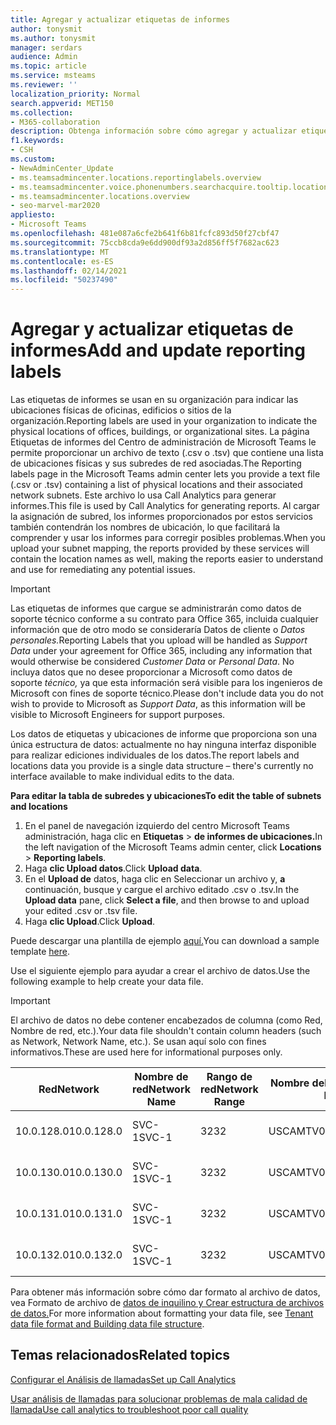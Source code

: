 ```yaml
---
title: Agregar y actualizar etiquetas de informes
author: tonysmit
ms.author: tonysmit
manager: serdars
audience: Admin
ms.topic: article
ms.service: msteams
ms.reviewer: ''
localization_priority: Normal
search.appverid: MET150
ms.collection:
- M365-collaboration
description: Obtenga información sobre cómo agregar y actualizar etiquetas de informes cargando un archivo de texto que contiene una lista de ubicaciones físicas y subredes asociadas.
f1.keywords:
- CSH
ms.custom:
- NewAdminCenter_Update
- ms.teamsadmincenter.locations.reportinglabels.overview
- ms.teamsadmincenter.voice.phonenumbers.searchacquire.tooltip.location
- ms.teamsadmincenter.locations.overview
- seo-marvel-mar2020
appliesto:
- Microsoft Teams
ms.openlocfilehash: 481e087a6cfe2b641f6b81fcfc893d50f27cbf47
ms.sourcegitcommit: 75ccb8cda9e6dd900df93a2d856ff5f7682ac623
ms.translationtype: MT
ms.contentlocale: es-ES
ms.lasthandoff: 02/14/2021
ms.locfileid: "50237490"
---
```

<a name="add-and-update-reporting-labels"></a><span data-ttu-id="2a599-103">Agregar y actualizar etiquetas de informes</span><span class="sxs-lookup"><span data-stu-id="2a599-103">Add and update reporting labels</span></span>
============================

<span data-ttu-id="2a599-104">Las etiquetas de informes se usan en su organización para indicar las ubicaciones físicas de oficinas, edificios o sitios de la organización.</span><span class="sxs-lookup"><span data-stu-id="2a599-104">Reporting labels are used in your organization to indicate the physical locations of offices, buildings, or organizational sites.</span></span> <span data-ttu-id="2a599-105">La página Etiquetas de informes del Centro de administración de Microsoft Teams le permite proporcionar un archivo de texto (.csv o .tsv) que contiene una lista de ubicaciones físicas y sus subredes de red asociadas.</span><span class="sxs-lookup"><span data-stu-id="2a599-105">The Reporting labels page in the Microsoft Teams admin center lets you provide a text file (.csv or .tsv) containing a list of physical locations and their associated network subnets.</span></span> <span data-ttu-id="2a599-106">Este archivo lo usa Call Analytics para generar informes.</span><span class="sxs-lookup"><span data-stu-id="2a599-106">This file is used by Call Analytics for generating reports.</span></span> <span data-ttu-id="2a599-107">Al cargar la asignación de subred, los informes proporcionados por estos servicios también contendrán los nombres de ubicación, lo que facilitará la comprender y usar los informes para corregir posibles problemas.</span><span class="sxs-lookup"><span data-stu-id="2a599-107">When you upload your subnet mapping, the reports provided by these services will contain the location names as well, making the reports easier to understand and use for remediating any potential issues.</span></span>

> [!IMPORTANT]
> <span data-ttu-id="2a599-108">Las etiquetas de informes que  cargue se administrarán como datos de soporte técnico conforme  a su contrato para Office 365, incluida cualquier información que de otro modo se consideraría Datos de cliente o *Datos personales.*</span><span class="sxs-lookup"><span data-stu-id="2a599-108">Reporting Labels that you upload will be handled as *Support Data* under your agreement for Office 365, including any information that would otherwise be considered *Customer Data* or *Personal Data*.</span></span> <span data-ttu-id="2a599-109">No incluya datos que no desee proporcionar a Microsoft como datos de soporte *técnico,* ya que esta información será visible para los ingenieros de Microsoft con fines de soporte técnico.</span><span class="sxs-lookup"><span data-stu-id="2a599-109">Please don't include data you do not wish to provide to Microsoft as *Support Data*, as this information will be visible to Microsoft Engineers for support purposes.</span></span>

<span data-ttu-id="2a599-110">Los datos de etiquetas y ubicaciones de informe que proporciona son una única estructura de datos: actualmente no hay ninguna interfaz disponible para realizar ediciones individuales de los datos.</span><span class="sxs-lookup"><span data-stu-id="2a599-110">The report labels and locations data you provide is a single data structure – there's currently no interface available to make individual edits to the data.</span></span>

<span data-ttu-id="2a599-111">**Para editar la tabla de subredes y ubicaciones**</span><span class="sxs-lookup"><span data-stu-id="2a599-111">**To edit the table of subnets and locations**</span></span>

1. <span data-ttu-id="2a599-112">En el panel de navegación izquierdo del centro Microsoft Teams administración, haga clic en **Etiquetas**  >  **de informes de ubicaciones.**</span><span class="sxs-lookup"><span data-stu-id="2a599-112">In the left navigation of the Microsoft Teams admin center, click **Locations** > **Reporting labels**.</span></span>
2. <span data-ttu-id="2a599-113">Haga **clic Upload datos**.</span><span class="sxs-lookup"><span data-stu-id="2a599-113">Click **Upload data**.</span></span>
3. <span data-ttu-id="2a599-114">En el **Upload de** datos, haga clic en Seleccionar un archivo y, **a** continuación, busque y cargue el archivo editado .csv o .tsv.</span><span class="sxs-lookup"><span data-stu-id="2a599-114">In the **Upload data** pane, click **Select a file**, and then browse to and upload your edited .csv or .tsv file.</span></span>
4. <span data-ttu-id="2a599-115">Haga **clic Upload**.</span><span class="sxs-lookup"><span data-stu-id="2a599-115">Click **Upload**.</span></span>

<span data-ttu-id="2a599-116">Puede descargar una plantilla de ejemplo [aquí.](https://github.com/MicrosoftDocs/OfficeDocs-SkypeForBusiness/blob/live/Teams/downloads/locations-template.zip?raw=true)</span><span class="sxs-lookup"><span data-stu-id="2a599-116">You can download a sample template [here](https://github.com/MicrosoftDocs/OfficeDocs-SkypeForBusiness/blob/live/Teams/downloads/locations-template.zip?raw=true).</span></span>

<span data-ttu-id="2a599-117">Use el siguiente ejemplo para ayudar a crear el archivo de datos.</span><span class="sxs-lookup"><span data-stu-id="2a599-117">Use the following example to help create your data file.</span></span>

> [!IMPORTANT]
> <span data-ttu-id="2a599-118">El archivo de datos no debe contener encabezados de columna (como Red, Nombre de red, etc.).</span><span class="sxs-lookup"><span data-stu-id="2a599-118">Your data file shouldn't contain column headers (such as Network, Network Name, etc.).</span></span> <span data-ttu-id="2a599-119">Se usan aquí solo con fines informativos.</span><span class="sxs-lookup"><span data-stu-id="2a599-119">These are used here for informational purposes only.</span></span> <br>

|<span data-ttu-id="2a599-120">Red</span><span class="sxs-lookup"><span data-stu-id="2a599-120">Network</span></span>|<span data-ttu-id="2a599-121">Nombre de red</span><span class="sxs-lookup"><span data-stu-id="2a599-121">Network Name</span></span>|<span data-ttu-id="2a599-122">Rango de red</span><span class="sxs-lookup"><span data-stu-id="2a599-122">Network Range</span></span>|<span data-ttu-id="2a599-123">Nombre del edificio</span><span class="sxs-lookup"><span data-stu-id="2a599-123">Building Name</span></span>|<span data-ttu-id="2a599-124">Tipo de propiedad</span><span class="sxs-lookup"><span data-stu-id="2a599-124">Ownership Type</span></span>|<span data-ttu-id="2a599-125">Tipo de edificio</span><span class="sxs-lookup"><span data-stu-id="2a599-125">Building Type</span></span>|<span data-ttu-id="2a599-126">Tipo Office creación</span><span class="sxs-lookup"><span data-stu-id="2a599-126">Building Office Type</span></span>|<span data-ttu-id="2a599-127">Ciudad</span><span class="sxs-lookup"><span data-stu-id="2a599-127">City</span></span>|<span data-ttu-id="2a599-128">Código postal</span><span class="sxs-lookup"><span data-stu-id="2a599-128">Zip Code</span></span>|<span data-ttu-id="2a599-129">País</span><span class="sxs-lookup"><span data-stu-id="2a599-129">Country</span></span>|<span data-ttu-id="2a599-130">Estado</span><span class="sxs-lookup"><span data-stu-id="2a599-130">State</span></span>|<span data-ttu-id="2a599-131">Region</span><span class="sxs-lookup"><span data-stu-id="2a599-131">Region</span></span>|<span data-ttu-id="2a599-132">Inside Corp</span><span class="sxs-lookup"><span data-stu-id="2a599-132">Inside Corp</span></span>|<span data-ttu-id="2a599-133">Ruta rápida</span><span class="sxs-lookup"><span data-stu-id="2a599-133">Express Route</span></span>|
|-|-|-|-|-|-|-|-|-|-|-|-|-|-|
|<span data-ttu-id="2a599-134">10.0.128.0</span><span class="sxs-lookup"><span data-stu-id="2a599-134">10.0.128.0</span></span>    |<span data-ttu-id="2a599-135">SVC-1</span><span class="sxs-lookup"><span data-stu-id="2a599-135">SVC-1</span></span>|<span data-ttu-id="2a599-136">32</span><span class="sxs-lookup"><span data-stu-id="2a599-136">32</span></span>|<span data-ttu-id="2a599-137">USCAMTV001</span><span class="sxs-lookup"><span data-stu-id="2a599-137">USCAMTV001</span></span>|<span data-ttu-id="2a599-138">Contoso Leased RE&F</span><span class="sxs-lookup"><span data-stu-id="2a599-138">Contoso Leased RE&F</span></span>|<span data-ttu-id="2a599-139">Office</span><span class="sxs-lookup"><span data-stu-id="2a599-139">Office</span></span>|<span data-ttu-id="2a599-140">RE&F</span><span class="sxs-lookup"><span data-stu-id="2a599-140">RE&F</span></span>|<span data-ttu-id="2a599-141">Vista montaña</span><span class="sxs-lookup"><span data-stu-id="2a599-141">Mountain View</span></span>|<span data-ttu-id="2a599-142">94043</span><span class="sxs-lookup"><span data-stu-id="2a599-142">94043</span></span>|<span data-ttu-id="2a599-143">EE. UU.</span><span class="sxs-lookup"><span data-stu-id="2a599-143">US</span></span>|<span data-ttu-id="2a599-144">CA</span><span class="sxs-lookup"><span data-stu-id="2a599-144">CA</span></span>|<span data-ttu-id="2a599-145">EE. UU.</span><span class="sxs-lookup"><span data-stu-id="2a599-145">US</span></span>|<span data-ttu-id="2a599-146">1</span><span class="sxs-lookup"><span data-stu-id="2a599-146">1</span></span>|<span data-ttu-id="2a599-147">1</span><span class="sxs-lookup"><span data-stu-id="2a599-147">1</span></span>|
|<span data-ttu-id="2a599-148">10.0.130.0</span><span class="sxs-lookup"><span data-stu-id="2a599-148">10.0.130.0</span></span>    |<span data-ttu-id="2a599-149">SVC-1</span><span class="sxs-lookup"><span data-stu-id="2a599-149">SVC-1</span></span>|<span data-ttu-id="2a599-150">32</span><span class="sxs-lookup"><span data-stu-id="2a599-150">32</span></span>|<span data-ttu-id="2a599-151">USCAMTV001</span><span class="sxs-lookup"><span data-stu-id="2a599-151">USCAMTV001</span></span>|<span data-ttu-id="2a599-152">Contoso Leased RE&F</span><span class="sxs-lookup"><span data-stu-id="2a599-152">Contoso Leased RE&F</span></span>|<span data-ttu-id="2a599-153">Office</span><span class="sxs-lookup"><span data-stu-id="2a599-153">Office</span></span>|<span data-ttu-id="2a599-154">RE&F</span><span class="sxs-lookup"><span data-stu-id="2a599-154">RE&F</span></span>|<span data-ttu-id="2a599-155">Vista montaña</span><span class="sxs-lookup"><span data-stu-id="2a599-155">Mountain View</span></span>|<span data-ttu-id="2a599-156">94043</span><span class="sxs-lookup"><span data-stu-id="2a599-156">94043</span></span>|<span data-ttu-id="2a599-157">EE. UU.</span><span class="sxs-lookup"><span data-stu-id="2a599-157">US</span></span>|<span data-ttu-id="2a599-158">CA</span><span class="sxs-lookup"><span data-stu-id="2a599-158">CA</span></span>|<span data-ttu-id="2a599-159">EE. UU.</span><span class="sxs-lookup"><span data-stu-id="2a599-159">US</span></span>|<span data-ttu-id="2a599-160">1</span><span class="sxs-lookup"><span data-stu-id="2a599-160">1</span></span>|<span data-ttu-id="2a599-161">1</span><span class="sxs-lookup"><span data-stu-id="2a599-161">1</span></span>|
|<span data-ttu-id="2a599-162">10.0.131.0</span><span class="sxs-lookup"><span data-stu-id="2a599-162">10.0.131.0</span></span>    |<span data-ttu-id="2a599-163">SVC-1</span><span class="sxs-lookup"><span data-stu-id="2a599-163">SVC-1</span></span>|<span data-ttu-id="2a599-164">32</span><span class="sxs-lookup"><span data-stu-id="2a599-164">32</span></span>|<span data-ttu-id="2a599-165">USCAMTV001</span><span class="sxs-lookup"><span data-stu-id="2a599-165">USCAMTV001</span></span>|<span data-ttu-id="2a599-166">Contoso Leased RE&F</span><span class="sxs-lookup"><span data-stu-id="2a599-166">Contoso Leased RE&F</span></span>|<span data-ttu-id="2a599-167">Office</span><span class="sxs-lookup"><span data-stu-id="2a599-167">Office</span></span>|<span data-ttu-id="2a599-168">RE&F</span><span class="sxs-lookup"><span data-stu-id="2a599-168">RE&F</span></span>|<span data-ttu-id="2a599-169">Vista montaña</span><span class="sxs-lookup"><span data-stu-id="2a599-169">Mountain View</span></span>|<span data-ttu-id="2a599-170">94043</span><span class="sxs-lookup"><span data-stu-id="2a599-170">94043</span></span>|<span data-ttu-id="2a599-171">EE. UU.</span><span class="sxs-lookup"><span data-stu-id="2a599-171">US</span></span>|<span data-ttu-id="2a599-172">CA</span><span class="sxs-lookup"><span data-stu-id="2a599-172">CA</span></span>|<span data-ttu-id="2a599-173">EE. UU.</span><span class="sxs-lookup"><span data-stu-id="2a599-173">US</span></span>|<span data-ttu-id="2a599-174">1</span><span class="sxs-lookup"><span data-stu-id="2a599-174">1</span></span>|<span data-ttu-id="2a599-175">1</span><span class="sxs-lookup"><span data-stu-id="2a599-175">1</span></span>|
|<span data-ttu-id="2a599-176">10.0.132.0</span><span class="sxs-lookup"><span data-stu-id="2a599-176">10.0.132.0</span></span>    |<span data-ttu-id="2a599-177">SVC-1</span><span class="sxs-lookup"><span data-stu-id="2a599-177">SVC-1</span></span>|<span data-ttu-id="2a599-178">32</span><span class="sxs-lookup"><span data-stu-id="2a599-178">32</span></span>|<span data-ttu-id="2a599-179">USCAMTV001</span><span class="sxs-lookup"><span data-stu-id="2a599-179">USCAMTV001</span></span>|<span data-ttu-id="2a599-180">Contoso Leased RE&F</span><span class="sxs-lookup"><span data-stu-id="2a599-180">Contoso Leased RE&F</span></span>|<span data-ttu-id="2a599-181">Office</span><span class="sxs-lookup"><span data-stu-id="2a599-181">Office</span></span>|<span data-ttu-id="2a599-182">RE&F</span><span class="sxs-lookup"><span data-stu-id="2a599-182">RE&F</span></span>|<span data-ttu-id="2a599-183">Vista montaña</span><span class="sxs-lookup"><span data-stu-id="2a599-183">Mountain View</span></span>|<span data-ttu-id="2a599-184">94043</span><span class="sxs-lookup"><span data-stu-id="2a599-184">94043</span></span>|<span data-ttu-id="2a599-185">EE. UU.</span><span class="sxs-lookup"><span data-stu-id="2a599-185">US</span></span>|<span data-ttu-id="2a599-186">CA</span><span class="sxs-lookup"><span data-stu-id="2a599-186">CA</span></span>|<span data-ttu-id="2a599-187">EE. UU.</span><span class="sxs-lookup"><span data-stu-id="2a599-187">US</span></span>|<span data-ttu-id="2a599-188">1</span><span class="sxs-lookup"><span data-stu-id="2a599-188">1</span></span>|<span data-ttu-id="2a599-189">1</span><span class="sxs-lookup"><span data-stu-id="2a599-189">1</span></span>|

<span data-ttu-id="2a599-190">Para obtener más información sobre cómo dar formato al archivo de datos, vea Formato de archivo de [datos de inquilino y Crear estructura de archivos de datos.](CQD-upload-tenant-building-data.md#upload-building-data-file)</span><span class="sxs-lookup"><span data-stu-id="2a599-190">For more information about formatting your data file, see [Tenant data file format and Building data file structure](CQD-upload-tenant-building-data.md#upload-building-data-file).</span></span>

## <a name="related-topics"></a><span data-ttu-id="2a599-191">Temas relacionados</span><span class="sxs-lookup"><span data-stu-id="2a599-191">Related topics</span></span>

[<span data-ttu-id="2a599-192">Configurar el Análisis de llamadas</span><span class="sxs-lookup"><span data-stu-id="2a599-192">Set up Call Analytics</span></span>](set-up-call-analytics.md)

[<span data-ttu-id="2a599-193">Usar análisis de llamadas para solucionar problemas de mala calidad de llamada</span><span class="sxs-lookup"><span data-stu-id="2a599-193">Use call analytics to troubleshoot poor call quality</span></span>](use-call-analytics-to-troubleshoot-poor-call-quality.md)
